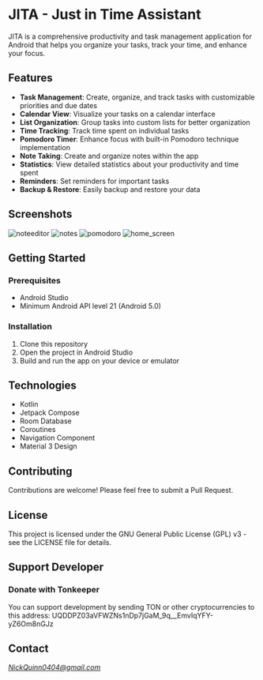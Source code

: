 # JITA - Just in Time Assistant

JITA is a comprehensive productivity and task management application for Android that helps you organize your tasks, track your time, and enhance your focus.

## Features

- **Task Management**: Create, organize, and track tasks with customizable priorities and due dates
- **Calendar View**: Visualize your tasks on a calendar interface
- **List Organization**: Group tasks into custom lists for better organization
- **Time Tracking**: Track time spent on individual tasks
- **Pomodoro Timer**: Enhance focus with built-in Pomodoro technique implementation
- **Note Taking**: Create and organize notes within the app
- **Statistics**: View detailed statistics about your productivity and time spent
- **Reminders**: Set reminders for important tasks
- **Backup & Restore**: Easily backup and restore your data

## Screenshots
![noteeditor](https://github.com/user-attachments/assets/24a739f6-534a-4b4e-b81b-b3b0ab2db17b)
![notes](https://github.com/user-attachments/assets/6feecbe8-7c63-4840-b1ca-a7d950ddd8e9)
![pomodoro](https://github.com/user-attachments/assets/84cf67cf-e601-4df1-accf-ffe7d5c4b8bb)
![home_screen](https://github.com/user-attachments/assets/87c85bbd-b9d2-4201-a621-dd4bff39e212)

## Getting Started

### Prerequisites

- Android Studio
- Minimum Android API level 21 (Android 5.0)

### Installation

1. Clone this repository
2. Open the project in Android Studio
3. Build and run the app on your device or emulator

## Technologies

- Kotlin
- Jetpack Compose
- Room Database
- Coroutines
- Navigation Component
- Material 3 Design

## Contributing

Contributions are welcome! Please feel free to submit a Pull Request.

## License

This project is licensed under the GNU General Public License (GPL) v3 - see the LICENSE file for details.

## Support Developer

### Donate with Tonkeeper

You can support development by sending TON or other cryptocurrencies to this address:
UQDDPZ03aVFWZNs1nDp7jGaM_9q__EmvIqYFY-yZ6Om8nGJz

## Contact

*NickQuinn0404@gmail.com* 
